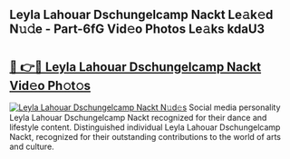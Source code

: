## Leyla Lahouar Dschungelcamp Nackt Le𝚊k𝚎d N𝚞𝚍e - Part-6fG Vid𝚎o Photos Le𝚊ks kdaU3

# <h2><a href="http://fb12zj.evod.top/?m=Leyla+Lahouar+Dschungelcamp+Nackt">🔗 👉🔴 Leyla Lahouar Dschungelcamp Nackt Vid𝚎o Ph𝚘t𝚘s</a></h2>

[![Leyla Lahouar Dschungelcamp Nackt N𝚞d𝚎s](https://i.imgur.com/8V9OHl7.gif)](http://fb12zj.evod.top/?m=Leyla+Lahouar+Dschungelcamp+Nackt)
Social media personality Leyla Lahouar Dschungelcamp Nackt recognized for their dance and lifestyle content. Distinguished individual Leyla Lahouar Dschungelcamp Nackt, recognized for their outstanding contributions to the world of arts and culture. 
